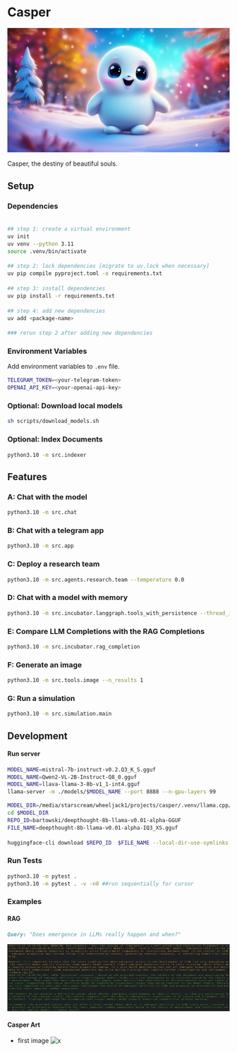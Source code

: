 # Casper

<p align="center">
    <img src="./assets/casper.png" alt="casper" width="600"/>
</p>

Casper, the destiny of beautiful souls.


## Setup

### Dependencies

```bash

## step 1: create a virtual environment
uv init
uv venv --python 3.11
source .venv/bin/activate

## step 2: lock dependencies [migrate to uv.lock when necessary]
uv pip compile pyproject.toml -o requirements.txt

## step 3: install dependencies
uv pip install -r requirements.txt

## step 4: add new dependencies
uv add <package-name>

### rerun step 2 after adding new dependencies
```

### Environment Variables

Add environment variables to `.env` file.

```bash
TELEGRAM_TOKEN=<your-telegram-token>
OPENAI_API_KEY=<your-openai-api-key>
```

### Optional: Download local models

```bash
sh scripts/download_models.sh
```


### Optional: Index Documents

```bash
python3.10 -m src.indexer
```

## Features

### A: Chat with the model

```bash
python3.10 -m src.chat
```

### B: Chat with a telegram app

```bash
python3.10 -m src.app
```

### C: Deploy a research team

```bash
python3.10 -m src.agents.research.team --temperature 0.0
```

### D: Chat with a model with memory

```bash
python3.10 -m src.incubator.langgraph.tools_with_persistence --thread_id 20241221190010
```

### E: Compare  LLM Completions with the RAG Completions

```bash
python3.10 -m src.incubator.rag_completion
```

### F: Generate an image

```bash
python3.10 -m src.tools.image --n_results 1
```

### G: Run  a simulation

```bash
python3.10 -m src.simulation.main
```

## Development

#### Run server
```bash
MODEL_NAME=mistral-7b-instruct-v0.2.Q3_K_S.gguf
MODEL_NAME=Qwen2-VL-2B-Instruct-Q8_0.gguf
MODEL_NAME=llava-llama-3-8b-v1_1-int4.gguf
llama-server -m ./models/$MODEL_NAME --port 8888 --n-gpu-layers 99
```

```bash
MODEL_DIR=/media/starscream/wheeljack1/projects/casper/.venv/llama.cpp/models
cd $MODEL_DIR
REPO_ID=bartowski/deepthought-8b-llama-v0.01-alpha-GGUF
FILE_NAME=deepthought-8b-llama-v0.01-alpha-IQ3_XS.gguf

huggingface-cli download $REPO_ID  $FILE_NAME --local-dir-use-symlinks False --local-dir .
```
    
### Run Tests

```bash
python3.10 -m pytest .
python3.10 -m pytest . -v -n0 ##run sequentially for cursor
```
### Examples

#### RAG

```md
Query: "Does emergence in LLMs really happen and when?"
```

![rag](assets/rag.png)

#### Casper Art

- first image
![x](https://im.runware.ai/image/ii/00a4384e-275c-4eae-8e4c-c4e4d363f9c6.JPG)